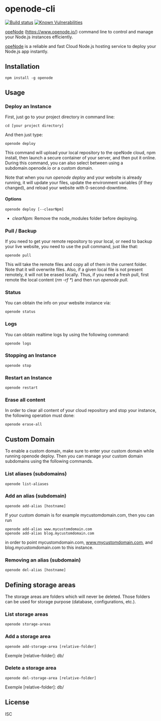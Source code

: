 # openode-cli

[![Build status](https://travis-ci.org/martinlevesque/openode-cli.svg?branch=master)](https://travis-ci.org/martinlevesque/openode-cli)
[![Known Vulnerabilities](https://snyk.io/test/github/martinlevesque/openode-cli/badge.svg)](https://snyk.io/test/github/martinlevesque/openode-cli)

[opeNode](https://www.openode.io/) (https://www.openode.io/) command line to control and manage your Node.js instances efficiently.

[opeNode](https://www.openode.io/) is a reliable and fast Cloud Node.js hosting service to deploy your Node.js app instantly.

## Installation

```
npm install -g openode
```

## Usage

### Deploy an Instance

First, just go to your project directory in command line:

```
cd [your project directory]
```

And then just type:

```
openode deploy
```

This command will upload your local repository to the opeNode cloud, npm install,
then launch a secure container of your server, and then put it online. During this
command, you can also select between using a subdomain.openode.io or a custom domain.

Note that when you run *openode deploy* and your website is already running, it will update your files, update the environment variables (if they changed), and reload your website with 0-second-downtime.

#### Options

```
openode deploy [--clearNpm]
```

* *clearNpm:* Remove the node_modules folder before deploying.

### Pull / Backup

If you need to get your remote repository to your local, or need to backup your live website, you need to use the pull command, just like that:

```
openode pull
```

This will take the remote files and copy all of them in the current folder. Note that it will overwrite files. Also, if a given local file is not present remotely, it will not be erased locally. Thus, if you need a fresh pull, first remote the local content (*rm -rf \**) and then run *openode pull*.

### Status

You can obtain the info on your website instance via:

```
openode status
```

### Logs

You can obtain realtime logs by using the following command:

```
openode logs
```

### Stopping an Instance

```
openode stop
```

### Restart an Instance

```
openode restart
```

### Erase all content

In order to clear all content of your cloud repository and stop your instance,
the following operation must done:

```
openode erase-all
```

## Custom Domain

To enable a custom domain, make sure to enter your custom domain while running
openode deploy.
Then you can manage your custom domain subdomains using the following commands.

### List aliases (subdomains)

```
openode list-aliases
```

### Add an alias (subdomain)

```
openode add-alias [hostname]
```

If your custom domain is for example mycustomdomain.com, then you can run

```
openode add-alias www.mycustomdomain.com
openode add-alias blog.mycustomdomain.com
```

in order to point mycustomdomain.com, www.mycustomdomain.com, and blog.mycustomdomain.com
to this instance.

### Removing an alias (subdomain)

```
openode del-alias [hostname]
```

## Defining storage areas

The storage areas are folders which will never be deleted. Those folders can
be used for storage purpose (database, configurations, etc.).

### List storage areas

```
openode storage-areas
```

### Add a storage area

```
openode add-storage-area [relative-folder]
```

Exemple [relative-folder]: db/

### Delete a storage area

```
openode del-storage-area [relative-folder]
```

Exemple [relative-folder]: db/

## License

ISC
